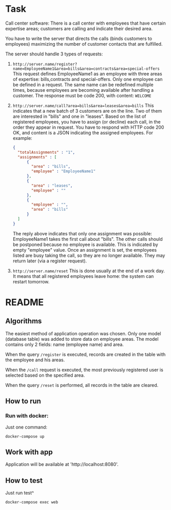# Task
Call center software: There is a call center with employees that have certain expertise areas; customers are calling and indicate their desired area.

You have to write the server that directs the calls (binds customers to employees) maximizing the number of customer contacts that are fulfilled.

The server should handle 3 types of requests:
1. `http://server.name/register?name=EmployeeName1&area=bills&area=contracts&area=special-offers`
    This request defines EmployeeName1 as an employee with three areas of expertise: bills,contracts and special-offers. Only one employee can be defined in a request. The same name can be redefined multiple times, because employees are becoming available after handling a
    customer. The response must be code 200, with content: `WELCOME`

2. `http://server.name/call?area=bills&area=leases&area=bills`
    This indicates that a new batch of 3 customers are on the line. Two of them are interested in "bills" and one in "leases". Based on the list of registered employees, you have to assign (or decline) each call, in the order they appear in request. You have to respond with HTTP code
    200 OK, and content is a JSON indicating the assigned employees. For example:
    ```json
    {
      "totalAssignments" : "1",
      "assignments" : [
          {
            "area" : "bills",
            "employee" : "EmployeeName1"
          },
          {
            "area" : "leases",
            "employee" : ""
          },
          {
            "employee" : "",
            "area" : "bills"
          }
      ]
    }
    ```

    The reply above indicates that only one assignment was possible: EmployeeName1 takes the
    first call about "bills". The other calls should be postponed because no employee is available.
    This is indicated by empty "employee" value. Once an assignment is set, the employees listed
    are busy taking the call, so they are no longer available. They may return later (via a register
    request).
3. `http://server.name/reset`
    This is done usually at the end of a work day. It means that all registered employees leave
    home: the system can restart tomorrow.

# README

## Algorithms

The easiest method of application operation was chosen.
Only one model (database table) was added to store data on employee areas. The model contains only 2 fields: name (employee name) and area.

When the query `/register` is executed, records are created in the table with the employee and his areas.

When the `/call` request is executed, the most previously registered user is selected based on the specified area.

When the query `/reset` is performed, all records in the table are cleared.

## How to run

### Run with docker:

Just one command:

    docker-compose up

## Work with app

Application will be available at 'http://localhost:8080'.

## How to test

Just run test^

    docker-compose exec web 
